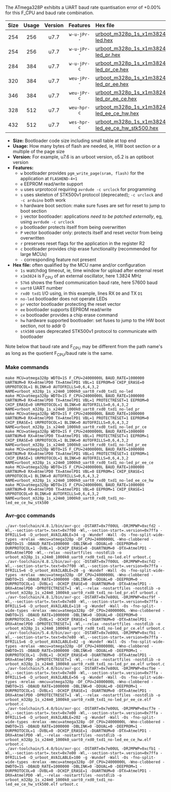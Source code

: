 The ATmega328P exhibits a UART baud rate quantisation error of +0.00% for this F_CPU and baud rate combination.

|Size|Usage|Version|Features|Hex file|
|:-:|:-:|:-:|:-:|:--|
|254|256|u7.7|`w-u-jPr--`|[urboot_m328p_1s_x1m3824_57k6_uart0_rxd0_txd1_no-led.hex](https://raw.githubusercontent.com/stefanrueger/urboot.hex/main/boards/urclock/atmega328p/watchdog_1_s/external_oscillator/+1m382400_hz/++57k6_baud/uart0_rxd0_txd1/no-led/urboot_m328p_1s_x1m3824_57k6_uart0_rxd0_txd1_no-led.hex)|
|254|256|u7.7|`w-u-jPr--`|[urboot_m328p_1s_x1m3824_57k6_uart0_rxd0_txd1_no-led_pr.hex](https://raw.githubusercontent.com/stefanrueger/urboot.hex/main/boards/urclock/atmega328p/watchdog_1_s/external_oscillator/+1m382400_hz/++57k6_baud/uart0_rxd0_txd1/no-led/urboot_m328p_1s_x1m3824_57k6_uart0_rxd0_txd1_no-led_pr.hex)|
|284|384|u7.7|`w-u-jPr-c`|[urboot_m328p_1s_x1m3824_57k6_uart0_rxd0_txd1_no-led_pr_ce.hex](https://raw.githubusercontent.com/stefanrueger/urboot.hex/main/boards/urclock/atmega328p/watchdog_1_s/external_oscillator/+1m382400_hz/++57k6_baud/uart0_rxd0_txd1/no-led/urboot_m328p_1s_x1m3824_57k6_uart0_rxd0_txd1_no-led_pr_ce.hex)|
|320|384|u7.7|`weu-jPr--`|[urboot_m328p_1s_x1m3824_57k6_uart0_rxd0_txd1_no-led_pr_ee.hex](https://raw.githubusercontent.com/stefanrueger/urboot.hex/main/boards/urclock/atmega328p/watchdog_1_s/external_oscillator/+1m382400_hz/++57k6_baud/uart0_rxd0_txd1/no-led/urboot_m328p_1s_x1m3824_57k6_uart0_rxd0_txd1_no-led_pr_ee.hex)|
|346|384|u7.7|`weu-jPr-c`|[urboot_m328p_1s_x1m3824_57k6_uart0_rxd0_txd1_no-led_pr_ee_ce.hex](https://raw.githubusercontent.com/stefanrueger/urboot.hex/main/boards/urclock/atmega328p/watchdog_1_s/external_oscillator/+1m382400_hz/++57k6_baud/uart0_rxd0_txd1/no-led/urboot_m328p_1s_x1m3824_57k6_uart0_rxd0_txd1_no-led_pr_ee_ce.hex)|
|328|512|u7.7|`weu-hpr-c`|[urboot_m328p_1s_x1m3824_57k6_uart0_rxd0_txd1_no-led_ee_ce_hw.hex](https://raw.githubusercontent.com/stefanrueger/urboot.hex/main/boards/urclock/atmega328p/watchdog_1_s/external_oscillator/+1m382400_hz/++57k6_baud/uart0_rxd0_txd1/no-led/urboot_m328p_1s_x1m3824_57k6_uart0_rxd0_txd1_no-led_ee_ce_hw.hex)|
|432|512|u7.7|`wes-hpr-c`|[urboot_m328p_1s_x1m3824_57k6_uart0_rxd0_txd1_no-led_ee_ce_hw_stk500.hex](https://raw.githubusercontent.com/stefanrueger/urboot.hex/main/boards/urclock/atmega328p/watchdog_1_s/external_oscillator/+1m382400_hz/++57k6_baud/uart0_rxd0_txd1/no-led/urboot_m328p_1s_x1m3824_57k6_uart0_rxd0_txd1_no-led_ee_ce_hw_stk500.hex)|

- **Size:** Bootloader code size including small table at top end
- **Usage:** How many bytes of flash are needed, ie, HW boot section or a multiple of the page size
- **Version:** For example, u7.6 is an urboot version, o5.2 is an optiboot version
- **Features:**
  + `w` bootloader provides `pgm_write_page(sram, flash)` for the application at `FLASHEND-4+1`
  + `e` EEPROM read/write support
  + `u` uses urprotocol requiring `avrdude -c urclock` for programming
  + `s` uses skeleton of STK500v1 protocol (deprecated); `-c urclock` and `-c arduino` both work
  + `h` hardware boot section: make sure fuses are set for reset to jump to boot section
  + `j` vector bootloader: applications *need to be patched externally*, eg, using `avrdude -c urclock`
  + `p` bootloader protects itself from being overwritten
  + `P` vector bootloader only: protects itself and reset vector from being overwritten
  + `r` preserves reset flags for the application in the register R2
  + `c` bootloader provides chip erase functionality (recommended for large MCUs)
  + `-` corresponding feature not present
- **Hex file:** often qualified by the MCU name and/or configuration
  + `1s` watchdog timeout, ie, time window for upload after external reset
  + `x1m3824` is F<sub>CPU</sub> of an external oscillator, here 1.3824 MHz
  + `57k6` shows the fixed communication baud rate, here 57600 baud
  + `uart0` UART number
  + `rxd0 txd1` I/O using, in this example, lines RX `D0` and TX `D1`
  + `no-led` bootloader does not operate LEDs
  + `pr` vector bootloader protecting the reset vector
  + `ee` bootloader supports EEPROM read/write
  + `ce` bootloader provides a chip erase command
  + `hw` hardware supported bootloader: set fuses to jump to the HW boot section, not to addr 0
  + `stk500` uses deprecated STK500v1 protocol to communicate with bootloader


Note below that baud rate and F<sub>CPU</sub> may be different from the path name's as long as the quotient F<sub>CPU</sub>/baud rate is the same.

### Make commands
```
make MCU=atmega328p WDTO=1S F_CPU=24000000L BAUD_RATE=1000000 UARTNUM=0 RX=AtmelPD0 TX=AtmelPD1 VBL=1 EEPROM=0 CHIP_ERASE=0 URPROTOCOL=1 BLINK=0 AUTOFRILLS=0,6,4,3,2 NAME=urboot_m328p_1s_x24m0_1000k0_uart0_rxd0_txd1_no-led
make MCU=atmega328p WDTO=1S F_CPU=24000000L BAUD_RATE=1000000 UARTNUM=0 RX=AtmelPD0 TX=AtmelPD1 VBL=1 PROTECTRESET=1 EEPROM=0 CHIP_ERASE=0 URPROTOCOL=1 BLINK=0 AUTOFRILLS=0,6,4,3,2 NAME=urboot_m328p_1s_x24m0_1000k0_uart0_rxd0_txd1_no-led_pr
make MCU=atmega328p WDTO=1S F_CPU=24000000L BAUD_RATE=1000000 UARTNUM=0 RX=AtmelPD0 TX=AtmelPD1 VBL=1 PROTECTRESET=1 EEPROM=0 CHIP_ERASE=1 URPROTOCOL=1 BLINK=0 AUTOFRILLS=0,6,4,3,2 NAME=urboot_m328p_1s_x24m0_1000k0_uart0_rxd0_txd1_no-led_pr_ce
make MCU=atmega328p WDTO=1S F_CPU=24000000L BAUD_RATE=1000000 UARTNUM=0 RX=AtmelPD0 TX=AtmelPD1 VBL=1 PROTECTRESET=1 EEPROM=1 CHIP_ERASE=0 URPROTOCOL=1 BLINK=0 AUTOFRILLS=0,6,4,3,2 NAME=urboot_m328p_1s_x24m0_1000k0_uart0_rxd0_txd1_no-led_pr_ee
make MCU=atmega328p WDTO=1S F_CPU=24000000L BAUD_RATE=1000000 UARTNUM=0 RX=AtmelPD0 TX=AtmelPD1 VBL=1 PROTECTRESET=1 EEPROM=1 CHIP_ERASE=1 URPROTOCOL=1 BLINK=0 AUTOFRILLS=0,6,4,3,2 NAME=urboot_m328p_1s_x24m0_1000k0_uart0_rxd0_txd1_no-led_pr_ee_ce
make MCU=atmega328p WDTO=1S F_CPU=24000000L BAUD_RATE=1000000 UARTNUM=0 RX=AtmelPD0 TX=AtmelPD1 VBL=0 EEPROM=1 CHIP_ERASE=1 URPROTOCOL=1 BLINK=0 AUTOFRILLS=0,6,4,3,2 NAME=urboot_m328p_1s_x24m0_1000k0_uart0_rxd0_txd1_no-led_ee_ce_hw
make MCU=atmega328p WDTO=1S F_CPU=24000000L BAUD_RATE=1000000 UARTNUM=0 RX=AtmelPD0 TX=AtmelPD1 VBL=0 EEPROM=1 CHIP_ERASE=1 URPROTOCOL=0 BLINK=0 AUTOFRILLS=0,6,4,3,2 NAME=urboot_m328p_1s_x24m0_1000k0_uart0_rxd0_txd1_no-led_ee_ce_hw_stk500
```

### Avr-gcc commands
```
./avr-toolchain/4.8.1/bin/avr-gcc -DSTART=0x7f00UL -DRJMPWP=0xcfd2 -Wl,--section-start=.text=0x7f00 -Wl,--section-start=.version=0x7ffa -DFRILLS=6 -D_urboot_AVAILABLE=34 -g -Wundef -Wall -Os -fno-split-wide-types -mrelax -mmcu=atmega328p -DF_CPU=24000000L -Wno-clobbered -DWDTO=1S -DBAUD_RATE=1000000 -DBLINK=0 -DDUAL=0 -DEEPROM=0 -DURPROTOCOL=1 -DVBL=1 -DCHIP_ERASE=0 -DUARTNUM=0 -DTX=AtmelPD1 -DRX=AtmelPD0 -Wl,--relax -nostartfiles -nostdlib -o urboot_m328p_1s_x24m0_1000k0_uart0_rxd0_txd1_no-led.elf urboot.c
./avr-toolchain/4.8.1/bin/avr-gcc -DSTART=0x7f00UL -DRJMPWP=0xcfd2 -Wl,--section-start=.text=0x7f00 -Wl,--section-start=.version=0x7ffa -DFRILLS=6 -D_urboot_AVAILABLE=20 -g -Wundef -Wall -Os -fno-split-wide-types -mrelax -mmcu=atmega328p -DF_CPU=24000000L -Wno-clobbered -DWDTO=1S -DBAUD_RATE=1000000 -DBLINK=0 -DDUAL=0 -DEEPROM=0 -DURPROTOCOL=1 -DVBL=1 -DCHIP_ERASE=0 -DUARTNUM=0 -DTX=AtmelPD1 -DRX=AtmelPD0 -DPROTECTRESET=1 -Wl,--relax -nostartfiles -nostdlib -o urboot_m328p_1s_x24m0_1000k0_uart0_rxd0_txd1_no-led_pr.elf urboot.c
./avr-toolchain/4.8.1/bin/avr-gcc -DSTART=0x7e80UL -DRJMPWP=0xcf9f -Wl,--section-start=.text=0x7e80 -Wl,--section-start=.version=0x7ffa -DFRILLS=6 -D_urboot_AVAILABLE=118 -g -Wundef -Wall -Os -fno-split-wide-types -mrelax -mmcu=atmega328p -DF_CPU=24000000L -Wno-clobbered -DWDTO=1S -DBAUD_RATE=1000000 -DBLINK=0 -DDUAL=0 -DEEPROM=0 -DURPROTOCOL=1 -DVBL=1 -DCHIP_ERASE=1 -DUARTNUM=0 -DTX=AtmelPD1 -DRX=AtmelPD0 -DPROTECTRESET=1 -Wl,--relax -nostartfiles -nostdlib -o urboot_m328p_1s_x24m0_1000k0_uart0_rxd0_txd1_no-led_pr_ce.elf urboot.c
./avr-toolchain/5.4.0/bin/avr-gcc -DSTART=0x7e80UL -DRJMPWP=0xcfb1 -Wl,--section-start=.text=0x7e80 -Wl,--section-start=.version=0x7ffa -DFRILLS=6 -D_urboot_AVAILABLE=82 -g -Wundef -Wall -Os -fno-split-wide-types -mrelax -mmcu=atmega328p -DF_CPU=24000000L -Wno-clobbered -DWDTO=1S -DBAUD_RATE=1000000 -DBLINK=0 -DDUAL=0 -DEEPROM=1 -DURPROTOCOL=1 -DVBL=1 -DCHIP_ERASE=0 -DUARTNUM=0 -DTX=AtmelPD1 -DRX=AtmelPD0 -DPROTECTRESET=1 -Wl,--relax -nostartfiles -nostdlib -o urboot_m328p_1s_x24m0_1000k0_uart0_rxd0_txd1_no-led_pr_ee.elf urboot.c
./avr-toolchain/5.4.0/bin/avr-gcc -DSTART=0x7e80UL -DRJMPWP=0xcfbe -Wl,--section-start=.text=0x7e80 -Wl,--section-start=.version=0x7ffa -DFRILLS=6 -D_urboot_AVAILABLE=56 -g -Wundef -Wall -Os -fno-split-wide-types -mrelax -mmcu=atmega328p -DF_CPU=24000000L -Wno-clobbered -DWDTO=1S -DBAUD_RATE=1000000 -DBLINK=0 -DDUAL=0 -DEEPROM=1 -DURPROTOCOL=1 -DVBL=1 -DCHIP_ERASE=1 -DUARTNUM=0 -DTX=AtmelPD1 -DRX=AtmelPD0 -DPROTECTRESET=1 -Wl,--relax -nostartfiles -nostdlib -o urboot_m328p_1s_x24m0_1000k0_uart0_rxd0_txd1_no-led_pr_ee_ce.elf urboot.c
./avr-toolchain/5.4.0/bin/avr-gcc -DSTART=0x7e00UL -DRJMPWP=0xcf7e -Wl,--section-start=.text=0x7e00 -Wl,--section-start=.version=0x7ffa -DFRILLS=6 -D_urboot_AVAILABLE=202 -g -Wundef -Wall -Os -fno-split-wide-types -mrelax -mmcu=atmega328p -DF_CPU=24000000L -Wno-clobbered -DWDTO=1S -DBAUD_RATE=1000000 -DBLINK=0 -DDUAL=0 -DEEPROM=1 -DURPROTOCOL=1 -DVBL=0 -DCHIP_ERASE=1 -DUARTNUM=0 -DTX=AtmelPD1 -DRX=AtmelPD0 -Wl,--relax -nostartfiles -nostdlib -o urboot_m328p_1s_x24m0_1000k0_uart0_rxd0_txd1_no-led_ee_ce_hw.elf urboot.c
./avr-toolchain/5.4.0/bin/avr-gcc -DSTART=0x7e00UL -DRJMPWP=0xcfb1 -Wl,--section-start=.text=0x7e00 -Wl,--section-start=.version=0x7ffa -DFRILLS=6 -D_urboot_AVAILABLE=100 -g -Wundef -Wall -Os -fno-split-wide-types -mrelax -mmcu=atmega328p -DF_CPU=24000000L -Wno-clobbered -DWDTO=1S -DBAUD_RATE=1000000 -DBLINK=0 -DDUAL=0 -DEEPROM=1 -DURPROTOCOL=0 -DVBL=0 -DCHIP_ERASE=1 -DUARTNUM=0 -DTX=AtmelPD1 -DRX=AtmelPD0 -Wl,--relax -nostartfiles -nostdlib -o urboot_m328p_1s_x24m0_1000k0_uart0_rxd0_txd1_no-led_ee_ce_hw_stk500.elf urboot.c
```

